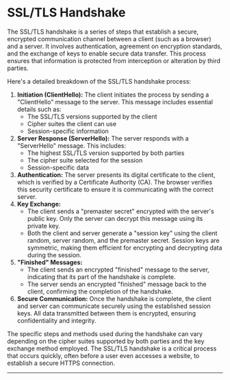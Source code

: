 
# SSL/TLS Handshake

The SSL/TLS handshake is a series of steps that establish a secure, encrypted communication channel between a client (such as a browser) and a server. It involves authentication, agreement on encryption standards, and the exchange of keys to enable secure data transfer. This process ensures that information is protected from interception or alteration by third parties.

Here's a detailed breakdown of the SSL/TLS handshake process:

1. **Initiation (ClientHello):** The client initiates the process by sending a "ClientHello" message to the server. This message includes essential details such as:
   - The SSL/TLS versions supported by the client
   - Cipher suites the client can use
   - Session-specific information
2. **Server Response (ServerHello):** The server responds with a "ServerHello" message. This includes:
   - The highest SSL/TLS version supported by both parties
   - The cipher suite selected for the session
   - Session-specific data
3. **Authentication:** The server presents its digital certificate to the client, which is verified by a Certificate Authority (CA). The browser verifies this security certificate to ensure it is communicating with the correct server.
4. **Key Exchange:**
   - The client sends a "premaster secret" encrypted with the server's public key. Only the server can decrypt this message using its private key.
   - Both the client and server generate a "session key" using the client random, server random, and the premaster secret. Session keys are symmetric, making them efficient for encrypting and decrypting data during the session.
5. **"Finished" Messages:**
   - The client sends an encrypted "finished" message to the server, indicating that its part of the handshake is complete.
   - The server sends an encrypted "finished" message back to the client, confirming the completion of the handshake.
6. **Secure Communication:** Once the handshake is complete, the client and server can communicate securely using the established session keys. All data transmitted between them is encrypted, ensuring confidentiality and integrity.

The specific steps and methods used during the handshake can vary depending on the cipher suites supported by both parties and the key exchange method employed. The SSL/TLS handshake is a critical process that occurs quickly, often before a user even accesses a website, to establish a secure HTTPS connection.

---

